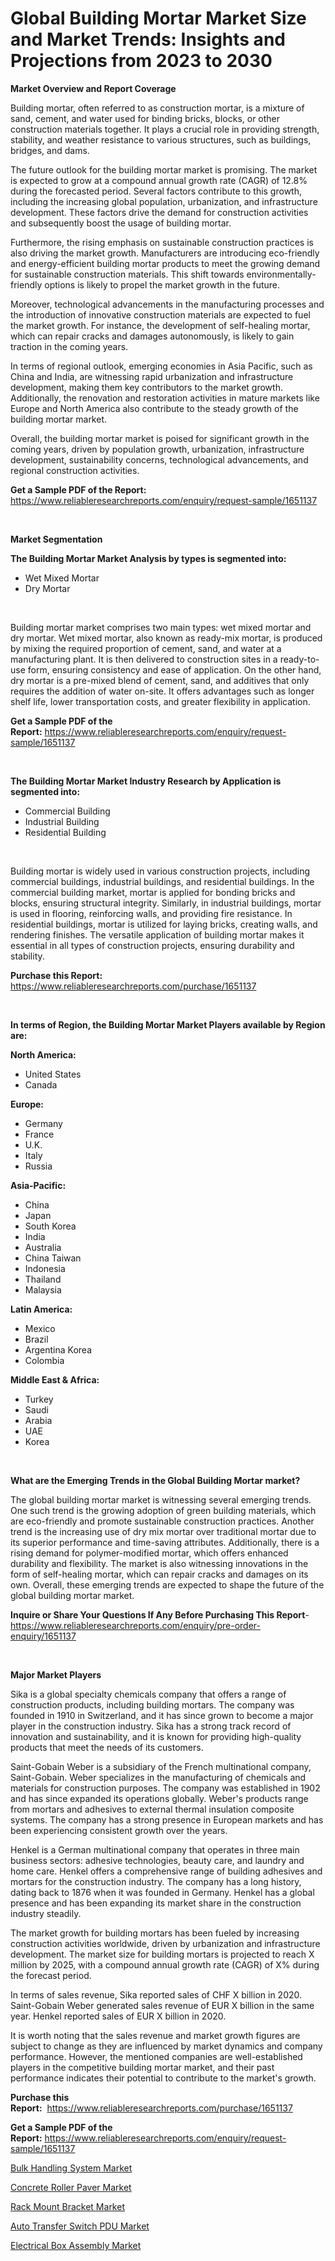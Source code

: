 <p><h1>Global Building Mortar Market Size and Market Trends: Insights and Projections from 2023 to 2030</h1></p><p><strong>Market Overview and Report Coverage</strong></p>
<p><p>Building mortar, often referred to as construction mortar, is a mixture of sand, cement, and water used for binding bricks, blocks, or other construction materials together. It plays a crucial role in providing strength, stability, and weather resistance to various structures, such as buildings, bridges, and dams.</p><p>The future outlook for the building mortar market is promising. The market is expected to grow at a compound annual growth rate (CAGR) of 12.8% during the forecasted period. Several factors contribute to this growth, including the increasing global population, urbanization, and infrastructure development. These factors drive the demand for construction activities and subsequently boost the usage of building mortar.</p><p>Furthermore, the rising emphasis on sustainable construction practices is also driving the market growth. Manufacturers are introducing eco-friendly and energy-efficient building mortar products to meet the growing demand for sustainable construction materials. This shift towards environmentally-friendly options is likely to propel the market growth in the future.</p><p>Moreover, technological advancements in the manufacturing processes and the introduction of innovative construction materials are expected to fuel the market growth. For instance, the development of self-healing mortar, which can repair cracks and damages autonomously, is likely to gain traction in the coming years.</p><p>In terms of regional outlook, emerging economies in Asia Pacific, such as China and India, are witnessing rapid urbanization and infrastructure development, making them key contributors to the market growth. Additionally, the renovation and restoration activities in mature markets like Europe and North America also contribute to the steady growth of the building mortar market.</p><p>Overall, the building mortar market is poised for significant growth in the coming years, driven by population growth, urbanization, infrastructure development, sustainability concerns, technological advancements, and regional construction activities.</p></p>
<p><strong>Get a Sample PDF of the Report:</strong> <a href="https://www.reliableresearchreports.com/enquiry/request-sample/1651137">https://www.reliableresearchreports.com/enquiry/request-sample/1651137</a></p>
<p>&nbsp;</p>
<p><strong>Market Segmentation</strong></p>
<p><strong>The Building Mortar Market Analysis by types is segmented into:</strong></p>
<p><ul><li>Wet Mixed Mortar</li><li>Dry Mortar</li></ul></p>
<p>&nbsp;</p>
<p><p>Building mortar market comprises two main types: wet mixed mortar and dry mortar. Wet mixed mortar, also known as ready-mix mortar, is produced by mixing the required proportion of cement, sand, and water at a manufacturing plant. It is then delivered to construction sites in a ready-to-use form, ensuring consistency and ease of application. On the other hand, dry mortar is a pre-mixed blend of cement, sand, and additives that only requires the addition of water on-site. It offers advantages such as longer shelf life, lower transportation costs, and greater flexibility in application.</p></p>
<p><strong>Get a Sample PDF of the Report:</strong>&nbsp;<a href="https://www.reliableresearchreports.com/enquiry/request-sample/1651137">https://www.reliableresearchreports.com/enquiry/request-sample/1651137</a></p>
<p>&nbsp;</p>
<p><strong>The Building Mortar Market Industry Research by Application is segmented into:</strong></p>
<p><ul><li>Commercial Building</li><li>Industrial Building</li><li>Residential Building</li></ul></p>
<p>&nbsp;</p>
<p><p>Building mortar is widely used in various construction projects, including commercial buildings, industrial buildings, and residential buildings. In the commercial building market, mortar is applied for bonding bricks and blocks, ensuring structural integrity. Similarly, in industrial buildings, mortar is used in flooring, reinforcing walls, and providing fire resistance. In residential buildings, mortar is utilized for laying bricks, creating walls, and rendering finishes. The versatile application of building mortar makes it essential in all types of construction projects, ensuring durability and stability.</p></p>
<p><strong>Purchase this Report:</strong>&nbsp; <a href="https://www.reliableresearchreports.com/purchase/1651137">https://www.reliableresearchreports.com/purchase/1651137</a></p>
<p>&nbsp;</p>
<p><strong>In terms of Region, the Building Mortar Market Players available by Region are:</strong></p>
<p>
    <p> <strong> North America: </strong>
        <ul>
            <li>United States</li>
            <li>Canada</li>
        </ul>
        </p> 
    <p> <strong> Europe: </strong>
        <ul>
            <li>Germany</li>
            <li>France</li>
            <li>U.K.</li>
            <li>Italy</li>
            <li>Russia</li>
        </ul>
        </p> 
    <p> <strong> Asia-Pacific: </strong>
        <ul>
            <li>China</li>
            <li>Japan</li>
            <li>South Korea</li>
            <li>India</li>
            <li>Australia</li>
            <li>China Taiwan</li>
            <li>Indonesia</li>
            <li>Thailand</li>
            <li>Malaysia</li>
        </ul>
        </p> 
    <p> <strong> Latin America: </strong>
        <ul>
            <li>Mexico</li>
            <li>Brazil</li>
            <li>Argentina Korea</li>
            <li>Colombia</li>
        </ul>
        </p> 
    <p> <strong> Middle East & Africa: </strong>
        <ul>
            <li>Turkey</li>
            <li>Saudi</li>
            <li>Arabia</li>
            <li>UAE</li>
            <li>Korea</li>
        </ul>
    </p>
    </p>
<p>&nbsp;</p>
<p><strong>What are the Emerging Trends in the Global Building Mortar market?</strong></p>
<p><p>The global building mortar market is witnessing several emerging trends. One such trend is the growing adoption of green building materials, which are eco-friendly and promote sustainable construction practices. Another trend is the increasing use of dry mix mortar over traditional mortar due to its superior performance and time-saving attributes. Additionally, there is a rising demand for polymer-modified mortar, which offers enhanced durability and flexibility. The market is also witnessing innovations in the form of self-healing mortar, which can repair cracks and damages on its own. Overall, these emerging trends are expected to shape the future of the global building mortar market.</p></p>
<p><strong>Inquire or Share Your Questions If Any Before Purchasing This Report</strong>- <a href="https://www.reliableresearchreports.com/enquiry/pre-order-enquiry/1651137">https://www.reliableresearchreports.com/enquiry/pre-order-enquiry/1651137</a></p>
<p>&nbsp;</p>
<p><strong>Major Market Players</strong></p>
<p><p>Sika is a global specialty chemicals company that offers a range of construction products, including building mortars. The company was founded in 1910 in Switzerland, and it has since grown to become a major player in the construction industry. Sika has a strong track record of innovation and sustainability, and it is known for providing high-quality products that meet the needs of its customers. </p><p>Saint-Gobain Weber is a subsidiary of the French multinational company, Saint-Gobain. Weber specializes in the manufacturing of chemicals and materials for construction purposes. The company was established in 1902 and has since expanded its operations globally. Weber's products range from mortars and adhesives to external thermal insulation composite systems. The company has a strong presence in European markets and has been experiencing consistent growth over the years.</p><p>Henkel is a German multinational company that operates in three main business sectors: adhesive technologies, beauty care, and laundry and home care. Henkel offers a comprehensive range of building adhesives and mortars for the construction industry. The company has a long history, dating back to 1876 when it was founded in Germany. Henkel has a global presence and has been expanding its market share in the construction industry steadily.</p><p>The market growth for building mortars has been fueled by increasing construction activities worldwide, driven by urbanization and infrastructure development. The market size for building mortars is projected to reach X million by 2025, with a compound annual growth rate (CAGR) of X% during the forecast period.</p><p>In terms of sales revenue, Sika reported sales of CHF X billion in 2020. Saint-Gobain Weber generated sales revenue of EUR X billion in the same year. Henkel reported sales of EUR X billion in 2020.</p><p>It is worth noting that the sales revenue and market growth figures are subject to change as they are influenced by market dynamics and company performance. However, the mentioned companies are well-established players in the competitive building mortar market, and their past performance indicates their potential to contribute to the market's growth.</p></p>
<p><strong>Purchase this Report:</strong>&nbsp;&nbsp;<a href="https://www.reliableresearchreports.com/purchase/1651137">https://www.reliableresearchreports.com/purchase/1651137</a></p>
<p></p>
<p><strong>Get a Sample PDF of the Report:</strong>&nbsp;<a href="https://www.reliableresearchreports.com/enquiry/request-sample/1651137">https://www.reliableresearchreports.com/enquiry/request-sample/1651137</a></p>
<p><p><a href="https://medium.com/@verlielesch1927/bulk-handling-system-market-exploring-market-share-market-trends-and-future-growth-20b746750c8a">Bulk Handling System Market</a></p><p><a href="https://medium.com/@ebbaeffertz1951/concrete-roller-paver-market-research-report-its-history-and-forecast-2023-to-2030-362a6ccb8f30">Concrete Roller Paver Market</a></p><p><a href="https://medium.com/@karleeprice82/rack-mount-bracket-market-size-market-outlook-and-market-forecast-2023-to-2030-ac98cd325a6a">Rack Mount Bracket Market</a></p><p><a href="https://medium.com/@rosaerluke/auto-transfer-switch-pdu-market-the-key-to-successful-business-strategy-forecast-till-2030-3bf78e262986">Auto Transfer Switch PDU Market</a></p><p><a href="https://medium.com/@lavernacole2023/electrical-box-assembly-market-comprehensive-assessment-by-type-application-and-geography-a279d93bcb94">Electrical Box Assembly Market</a></p></p>